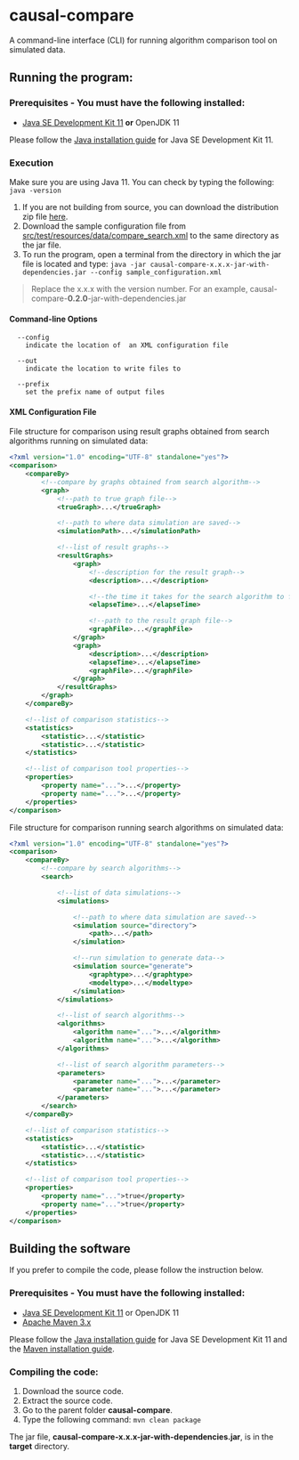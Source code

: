 # causal-compare
A command-line interface (CLI) for running algorithm comparison tool on simulated data.

## Running the program:

### Prerequisites - You must have the following installed:
* [Java SE Development Kit 11](https://www.oracle.com/java/technologies/javase-jdk11-downloads.html) **or** OpenJDK 11

Please follow the [Java installation guide](https://docs.oracle.com/en/java/javase/11/install/overview-jdk-installation.html) for Java SE Development Kit 11.

### Execution

Make sure you are using Java 11.  You can check by typing the following: ```java -version```
1. If you are not building from source, you can download the distribution zip file [here](https://cloud.ccd.pitt.edu/nexus/content/repositories/releases/edu/pitt/dbmi/causal-compare/0.2.0/causal-compare-0.2.0-jar-with-dependencies.jar).
2. Download the sample configuration file from [src/test/resources/data/compare_search.xml](src/test/resources/data/compare_search.xml) to the same directory as the jar file.
4. To run the program, open a terminal from the directory in which the jar file is located and type:
```java -jar causal-compare-x.x.x-jar-with-dependencies.jar --config sample_configuration.xml```

> Replace the x.x.x with the version number.  For an example, causal-compare-**0.2.0**-jar-with-dependencies.jar

#### Command-line Options
```
  --config
    indicate the location of  an XML configuration file
    
  --out
    indicate the location to write files to

  --prefix
    set the prefix name of output files
```

#### XML Configuration File
File structure for comparison using result graphs obtained from search algorithms running on simulated data:
```xml
<?xml version="1.0" encoding="UTF-8" standalone="yes"?>
<comparison>
    <compareBy>
        <!--compare by graphs obtained from search algorithm-->
        <graph>
            <!--path to true graph file-->
            <trueGraph>...</trueGraph>

            <!--path to where data simulation are saved-->
            <simulationPath>...</simulationPath>

            <!--list of result graphs-->
            <resultGraphs>
                <graph>
                    <!--description for the result graph-->
                    <description>...</description>

                    <!--the time it takes for the search algorithm to finish-->
                    <elapseTime>...</elapseTime>

                    <!--path to the result graph file-->
                    <graphFile>...</graphFile>
                </graph>
                <graph>
                    <description>...</description>
                    <elapseTime>...</elapseTime>
                    <graphFile>...</graphFile>
                </graph>
            </resultGraphs>
        </graph>
    </compareBy>

    <!--list of comparison statistics-->
    <statistics>
        <statistic>...</statistic>
        <statistic>...</statistic>
    </statistics>

    <!--list of comparison tool properties-->
    <properties>
        <property name="...">...</property>
        <property name="...">...</property>
    </properties>
</comparison>
```
File structure for comparison running search algorithms on simulated data:
```xml
<?xml version="1.0" encoding="UTF-8" standalone="yes"?>
<comparison>
    <compareBy>
        <!--compare by search algorithms-->
        <search>

            <!--list of data simulations-->
            <simulations>

                <!--path to where data simulation are saved-->
                <simulation source="directory">
                    <path>...</path>
                </simulation>

                <!--run simulation to generate data-->
                <simulation source="generate">
                    <graphtype>...</graphtype>
                    <modeltype>...</modeltype>
                </simulation>
            </simulations>

            <!--list of search algorithms-->
            <algorithms>
                <algorithm name="...">...</algorithm>
                <algorithm name="...">...</algorithm>
            </algorithms>

            <!--list of search algorithm parameters-->
            <parameters>
                <parameter name="...">...</parameter>
                <parameter name="...">...</parameter>
            </parameters>
        </search>
    </compareBy>

    <!--list of comparison statistics-->
    <statistics>
        <statistic>...</statistic>
        <statistic>...</statistic>
    </statistics>

    <!--list of comparison tool properties-->
    <properties>
        <property name="...">true</property>
        <property name="...">true</property>
    </properties>
</comparison>
```

## Building the software
If you prefer to compile the code, please follow the instruction below.

### Prerequisites - You must have the following installed:
* [Java SE Development Kit 11](https://www.oracle.com/java/technologies/javase-jdk11-downloads.html) or OpenJDK 11
* [Apache Maven 3.x](https://maven.apache.org/download.cgi)

Please follow the [Java installation guide](https://docs.oracle.com/en/java/javase/11/install/overview-jdk-installation.html) for Java SE Development Kit 11 and the [Maven installation guide](https://maven.apache.org/install.html).

### Compiling the code:

 1. Download the source code.
 2. Extract the source code.
 3. Go to the parent folder **causal-compare**.
 4. Type the following command: ```mvn clean package```

The jar file, **causal-compare-x.x.x-jar-with-dependencies.jar**, is in the **target** directory.
